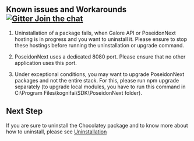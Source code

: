## Known issues and Workarounds [![Gitter Join the chat](https://badges.gitter.im/Join%20Chat.svg)](https://gitter.im/kognifai/Lobby)


1)	Uninstallation of a package fails, when Galore API or PoseidonNext hosting is in progress and you want to uninstall it. 
Please ensure to stop these hostings before running the uninstallation or upgrade command.

2)	PoseidonNext uses a dedicated 8080 port. Please ensure that no other application uses this port.

3)	Under exceptional conditions, you may want to upgrade PoseidonNext packages and not the entire stack.
For this, please run npm upgrade separately (to upgrade local modules, you have to run this command in C:\Program Files\kognifai\SDK\PoseidonNext folder).

## Next Step
If you are sure to uninstall the Chocolatey package and to know more about how to uninstall, please see [Uninstallation](Uninstallation.md)

